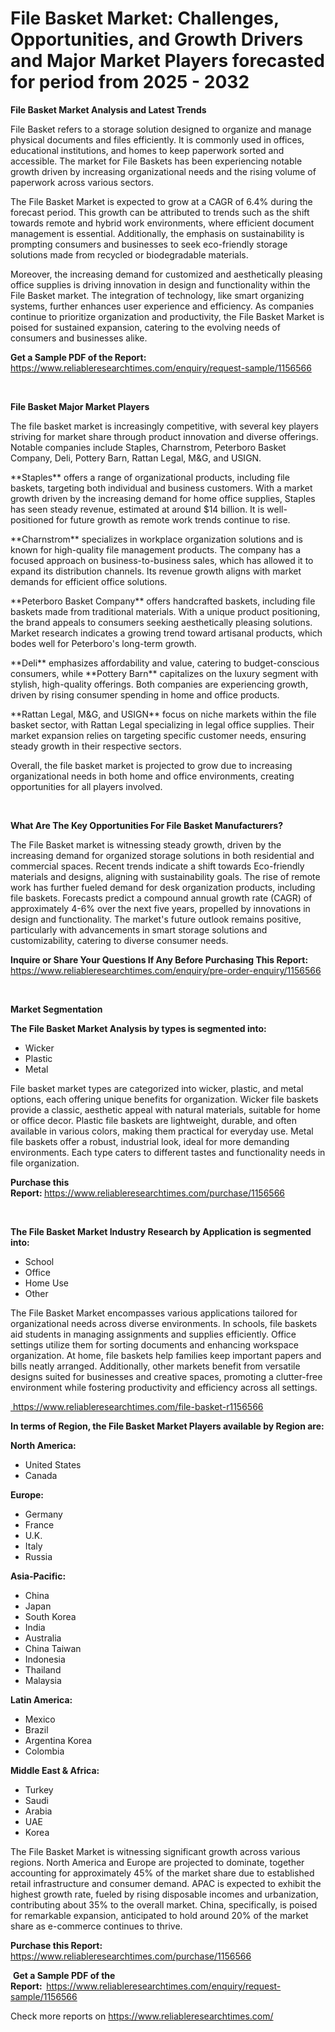<p><h1>File Basket Market: Challenges, Opportunities, and Growth Drivers and Major Market Players forecasted for period from 2025 - 2032</h1></p><p><strong>File Basket Market Analysis and Latest Trends</strong></p>
<p><p>File Basket refers to a storage solution designed to organize and manage physical documents and files efficiently. It is commonly used in offices, educational institutions, and homes to keep paperwork sorted and accessible. The market for File Baskets has been experiencing notable growth driven by increasing organizational needs and the rising volume of paperwork across various sectors.</p><p>The File Basket Market is expected to grow at a CAGR of 6.4% during the forecast period. This growth can be attributed to trends such as the shift towards remote and hybrid work environments, where efficient document management is essential. Additionally, the emphasis on sustainability is prompting consumers and businesses to seek eco-friendly storage solutions made from recycled or biodegradable materials.</p><p>Moreover, the increasing demand for customized and aesthetically pleasing office supplies is driving innovation in design and functionality within the File Basket market. The integration of technology, like smart organizing systems, further enhances user experience and efficiency. As companies continue to prioritize organization and productivity, the File Basket Market is poised for sustained expansion, catering to the evolving needs of consumers and businesses alike.</p></p>
<p><strong>Get a Sample PDF of the Report:&nbsp;</strong> <a href="https://www.reliableresearchtimes.com/enquiry/request-sample/1156566?utm_campaign=2237&utm_medium=2&utm_source=Github&utm_content=ia&utm_term=05042025&utm_id=file-basket">https://www.reliableresearchtimes.com/enquiry/request-sample/1156566</a></p>
<p>&nbsp;</p>
<p><strong>File Basket Major Market Players</strong></p>
<p><p>The file basket market is increasingly competitive, with several key players striving for market share through product innovation and diverse offerings. Notable companies include Staples, Charnstrom, Peterboro Basket Company, Deli, Pottery Barn, Rattan Legal, M&G, and USIGN.</p><p>**Staples** offers a range of organizational products, including file baskets, targeting both individual and business customers. With a market growth driven by the increasing demand for home office supplies, Staples has seen steady revenue, estimated at around $14 billion. It is well-positioned for future growth as remote work trends continue to rise.</p><p>**Charnstrom** specializes in workplace organization solutions and is known for high-quality file management products. The company has a focused approach on business-to-business sales, which has allowed it to expand its distribution channels. Its revenue growth aligns with market demands for efficient office solutions.</p><p>**Peterboro Basket Company** offers handcrafted baskets, including file baskets made from traditional materials. With a unique product positioning, the brand appeals to consumers seeking aesthetically pleasing solutions. Market research indicates a growing trend toward artisanal products, which bodes well for Peterboro's long-term growth.</p><p>**Deli** emphasizes affordability and value, catering to budget-conscious consumers, while **Pottery Barn** capitalizes on the luxury segment with stylish, high-quality offerings. Both companies are experiencing growth, driven by rising consumer spending in home and office products.</p><p>**Rattan Legal, M&G, and USIGN** focus on niche markets within the file basket sector, with Rattan Legal specializing in legal office supplies. Their market expansion relies on targeting specific customer needs, ensuring steady growth in their respective sectors.</p><p>Overall, the file basket market is projected to grow due to increasing organizational needs in both home and office environments, creating opportunities for all players involved.</p></p>
<p>&nbsp;</p>
<p><strong>What Are The Key Opportunities For File Basket Manufacturers?</strong></p>
<p><p>The File Basket market is witnessing steady growth, driven by the increasing demand for organized storage solutions in both residential and commercial spaces. Recent trends indicate a shift towards Eco-friendly materials and designs, aligning with sustainability goals. The rise of remote work has further fueled demand for desk organization products, including file baskets. Forecasts predict a compound annual growth rate (CAGR) of approximately 4-6% over the next five years, propelled by innovations in design and functionality. The market's future outlook remains positive, particularly with advancements in smart storage solutions and customizability, catering to diverse consumer needs.</p></p>
<p><strong>Inquire or Share Your Questions If Any Before Purchasing This Report:</strong> <a href="https://www.reliableresearchtimes.com/enquiry/pre-order-enquiry/1156566?utm_campaign=2237&utm_medium=2&utm_source=Github&utm_content=ia&utm_term=05042025&utm_id=file-basket">https://www.reliableresearchtimes.com/enquiry/pre-order-enquiry/1156566</a></p>
<p>&nbsp;</p>
<p><strong>Market Segmentation</strong></p>
<p><strong>The File Basket Market Analysis by types is segmented into:</strong></p>
<p><ul><li>Wicker</li><li>Plastic</li><li>Metal</li></ul></p>
<p><p>File basket market types are categorized into wicker, plastic, and metal options, each offering unique benefits for organization. Wicker file baskets provide a classic, aesthetic appeal with natural materials, suitable for home or office decor. Plastic file baskets are lightweight, durable, and often available in various colors, making them practical for everyday use. Metal file baskets offer a robust, industrial look, ideal for more demanding environments. Each type caters to different tastes and functionality needs in file organization.</p></p>
<p><strong>Purchase this Report:&nbsp;</strong><a href="https://www.reliableresearchtimes.com/purchase/1156566?utm_campaign=2237&utm_medium=2&utm_source=Github&utm_content=ia&utm_term=05042025&utm_id=file-basket">https://www.reliableresearchtimes.com/purchase/1156566</a></p>
<p>&nbsp;</p>
<p><strong>The File Basket Market Industry Research by Application is segmented into:</strong></p>
<p><ul><li>School</li><li>Office</li><li>Home Use</li><li>Other</li></ul></p>
<p><p>The File Basket Market encompasses various applications tailored for organizational needs across diverse environments. In schools, file baskets aid students in managing assignments and supplies efficiently. Office settings utilize them for sorting documents and enhancing workspace organization. At home, file baskets help families keep important papers and bills neatly arranged. Additionally, other markets benefit from versatile designs suited for businesses and creative spaces, promoting a clutter-free environment while fostering productivity and efficiency across all settings.</p></p>
<p><a href="https://www.reliableresearchtimes.com/file-basket-r1156566?utm_campaign=2237&utm_medium=2&utm_source=Github&utm_content=ia&utm_term=05042025&utm_id=file-basket">&nbsp;https://www.reliableresearchtimes.com/file-basket-r1156566</a></p>
<p><strong>In terms of Region, the File Basket Market Players available by Region are:</strong></p>
<p>
    <p> <strong> North America: </strong>
        <ul>
            <li>United States</li>
            <li>Canada</li>
        </ul>
        </p> 
    <p> <strong> Europe: </strong>
        <ul>
            <li>Germany</li>
            <li>France</li>
            <li>U.K.</li>
            <li>Italy</li>
            <li>Russia</li>
        </ul>
        </p> 
    <p> <strong> Asia-Pacific: </strong>
        <ul>
            <li>China</li>
            <li>Japan</li>
            <li>South Korea</li>
            <li>India</li>
            <li>Australia</li>
            <li>China Taiwan</li>
            <li>Indonesia</li>
            <li>Thailand</li>
            <li>Malaysia</li>
        </ul>
        </p> 
    <p> <strong> Latin America: </strong>
        <ul>
            <li>Mexico</li>
            <li>Brazil</li>
            <li>Argentina Korea</li>
            <li>Colombia</li>
        </ul>
        </p> 
    <p> <strong> Middle East & Africa: </strong>
        <ul>
            <li>Turkey</li>
            <li>Saudi</li>
            <li>Arabia</li>
            <li>UAE</li>
            <li>Korea</li>
        </ul>
    </p>
    </p>
<p><p>The File Basket Market is witnessing significant growth across various regions. North America and Europe are projected to dominate, together accounting for approximately 45% of the market share due to established retail infrastructure and consumer demand. APAC is expected to exhibit the highest growth rate, fueled by rising disposable incomes and urbanization, contributing about 35% to the overall market. China, specifically, is poised for remarkable expansion, anticipated to hold around 20% of the market share as e-commerce continues to thrive.</p></p>
<p><strong>Purchase this Report: </strong><a href="https://www.reliableresearchtimes.com/purchase/1156566?utm_campaign=2237&utm_medium=2&utm_source=Github&utm_content=ia&utm_term=05042025&utm_id=file-basket">https://www.reliableresearchtimes.com/purchase/1156566</a></p>
<p>&nbsp;<strong>Get a Sample PDF of the Report:&nbsp;&nbsp;</strong><a href="https://www.reliableresearchtimes.com/enquiry/request-sample/1156566?utm_campaign=2237&utm_medium=2&utm_source=Github&utm_content=ia&utm_term=05042025&utm_id=file-basket">https://www.reliableresearchtimes.com/enquiry/request-sample/1156566</a></p>
<p><strong></strong></p>
<p>Check more reports on <a href="https://www.reliableresearchtimes.com/?utm_campaign=2237&utm_medium=2&utm_source=Github&utm_content=ia&utm_term=05042025&utm_id=file-basket">https://www.reliableresearchtimes.com/</a></p>